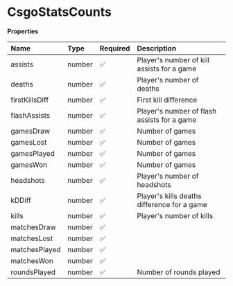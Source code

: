# CsgoStatsCounts

**Properties**

| Name           | Type   | Required | Description                                 |
| :------------- | :----- | :------- | :------------------------------------------ |
| assists        | number | ✅       | Player's number of kill assists for a game  |
| deaths         | number | ✅       | Player's number of deaths                   |
| firstKillsDiff | number | ✅       | First kill difference                       |
| flashAssists   | number | ✅       | Player's number of flash assists for a game |
| gamesDraw      | number | ✅       | Number of games                             |
| gamesLost      | number | ✅       | Number of games                             |
| gamesPlayed    | number | ✅       | Number of games                             |
| gamesWon       | number | ✅       | Number of games                             |
| headshots      | number | ✅       | Player's number of headshots                |
| kDDiff         | number | ✅       | Player's kills deaths difference for a game |
| kills          | number | ✅       | Player's number of kills                    |
| matchesDraw    | number | ✅       |                                             |
| matchesLost    | number | ✅       |                                             |
| matchesPlayed  | number | ✅       |                                             |
| matchesWon     | number | ✅       |                                             |
| roundsPlayed   | number | ✅       | Number of rounds played                     |
